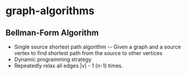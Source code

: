 # graph-algorithms

## Bellman-Form Algorithm

- Single source shortest path algorithm
  -- Given a graph and a source vertex to find shortest path from the source to other vertices
- Dynamic programming strategy
- Repeatedly relax all edges |v| - 1 (n-1) times.
